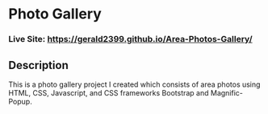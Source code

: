 # Photo Gallery
### Live Site: https://gerald2399.github.io/Area-Photos-Gallery/

## Description
This is a photo gallery project I created which consists of area photos using HTML, CSS, Javascript, and CSS frameworks Bootstrap and Magnific-Popup.
